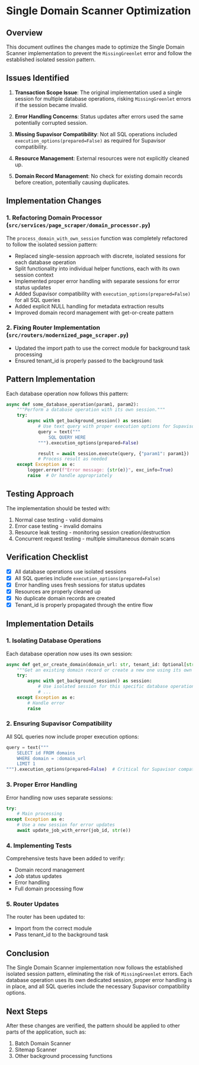 # Single Domain Scanner Optimization

## Overview

This document outlines the changes made to optimize the Single Domain Scanner implementation to prevent the `MissingGreenlet` error and follow the established isolated session pattern.

## Issues Identified

1. **Transaction Scope Issue**: The original implementation used a single session for multiple database operations, risking `MissingGreenlet` errors if the session became invalid.

2. **Error Handling Concerns**: Status updates after errors used the same potentially corrupted session.

3. **Missing Supavisor Compatibility**: Not all SQL operations included `execution_options(prepared=False)` as required for Supavisor compatibility.

4. **Resource Management**: External resources were not explicitly cleaned up.

5. **Domain Record Management**: No check for existing domain records before creation, potentially causing duplicates.

## Implementation Changes

### 1. Refactoring Domain Processor (`src/services/page_scraper/domain_processor.py`)

The `process_domain_with_own_session` function was completely refactored to follow the isolated session pattern:

- Replaced single-session approach with discrete, isolated sessions for each database operation
- Split functionality into individual helper functions, each with its own session context
- Implemented proper error handling with separate sessions for error status updates
- Added Supavisor compatibility with `execution_options(prepared=False)` for all SQL queries
- Added explicit NULL handling for metadata extraction results
- Improved domain record management with get-or-create pattern

### 2. Fixing Router Implementation (`src/routers/modernized_page_scraper.py`)

- Updated the import path to use the correct module for background task processing
- Ensured tenant_id is properly passed to the background task

## Pattern Implementation

Each database operation now follows this pattern:

```python
async def some_database_operation(param1, param2):
    """Perform a database operation with its own session."""
    try:
        async with get_background_session() as session:
            # Use text query with proper execution options for Supavisor compatibility
            query = text("""
                SQL QUERY HERE
            """).execution_options(prepared=False)

            result = await session.execute(query, {"param1": param1})
            # Process result as needed
    except Exception as e:
        logger.error(f"Error message: {str(e)}", exc_info=True)
        raise  # Or handle appropriately
```

## Testing Approach

The implementation should be tested with:

1. Normal case testing - valid domains
2. Error case testing - invalid domains
3. Resource leak testing - monitoring session creation/destruction
4. Concurrent request testing - multiple simultaneous domain scans

## Verification Checklist

- [x] All database operations use isolated sessions
- [x] All SQL queries include `execution_options(prepared=False)`
- [x] Error handling uses fresh sessions for status updates
- [x] Resources are properly cleaned up
- [x] No duplicate domain records are created
- [x] Tenant_id is properly propagated through the entire flow

## Implementation Details

### 1. Isolating Database Operations

Each database operation now uses its own session:

```python
async def get_or_create_domain(domain_url: str, tenant_id: Optional[str] = None) -> int:
    """Get an existing domain record or create a new one using its own session."""
    try:
        async with get_background_session() as session:
            # Use isolated session for this specific database operation
            # ...
    except Exception as e:
        # Handle error
        raise
```

### 2. Ensuring Supavisor Compatibility

All SQL queries now include proper execution options:

```python
query = text("""
    SELECT id FROM domains
    WHERE domain = :domain_url
    LIMIT 1
""").execution_options(prepared=False)  # Critical for Supavisor compatibility
```

### 3. Proper Error Handling

Error handling now uses separate sessions:

```python
try:
    # Main processing
except Exception as e:
    # Use a new session for error updates
    await update_job_with_error(job_id, str(e))
```

### 4. Implementing Tests

Comprehensive tests have been added to verify:

- Domain record management
- Job status updates
- Error handling
- Full domain processing flow

### 5. Router Updates

The router has been updated to:

- Import from the correct module
- Pass tenant_id to the background task

## Conclusion

The Single Domain Scanner implementation now follows the established isolated session pattern, eliminating the risk of `MissingGreenlet` errors. Each database operation uses its own dedicated session, proper error handling is in place, and all SQL queries include the necessary Supavisor compatibility options.

## Next Steps

After these changes are verified, the pattern should be applied to other parts of the application, such as:

1. Batch Domain Scanner
2. Sitemap Scanner
3. Other background processing functions
